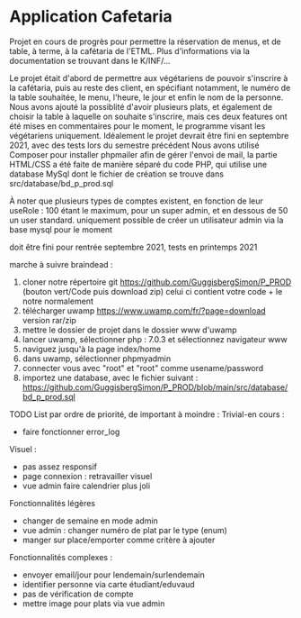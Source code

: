 # Application Cafetaria
Projet en cours de progrès pour permettre la réservation de menus, et de table, à terme, à la cafétaria de l'ETML. Plus d'informations via la documentation se trouvant dans le K/INF/...

Le projet était d'abord de permettre aux végétariens de pouvoir s'inscrire à la cafétaria, puis au reste des client, en spécifiant notamment, le numéro de la table souhaitée, le menu, l'heure, le jour et enfin le nom de la personne.
Nous avons ajouté la possiblité d'avoir plusieurs plats, et également de choisir la table à laquelle on souhaite s'inscrire, mais ces deux features ont été mises en commentaires pour le moment, le programme visant les végétariens uniquement.
Idéalement le projet devrait être fini en septembre 2021, avec des tests lors du semestre précédent
Nous avons utilisé Composer pour installer phpmailer afin de gérer l'envoi de mail, la partie HTML/CSS a été faite de manière séparé du code PHP, qui utilise une database MySql dont le fichier de création se trouve dans src/database/bd_p_prod.sql

À noter que plusieurs types de comptes existent, en fonction de leur useRole : 100 étant le maximum, pour un super admin, et en dessous de 50 un user standard. uniquement possible de créer un utilisateur admin via la base mysql pour le moment

doit être fini pour rentrée septembre 2021, tests en printemps 2021

marche à suivre braindead :
1. cloner notre répertoire git https://github.com/GuggisbergSimon/P_PROD (bouton vert/Code puis download zip) celui ci contient votre code + le notre normalement
2. télécharger uwamp https://www.uwamp.com/fr/?page=download version rar/zip
3. mettre le dossier de projet dans le dossier www d'uwamp
4. lancer uwamp, sélectionner php : 7.0.3 et sélectionnez navigateur www
5. naviguez jusqu'à la page index/home
6. dans uwamp, sélectionner phpmyadmin
7. connecter vous avec "root" et "root" comme usename/password
8. importez une database, avec le fichier suivant : https://github.com/GuggisbergSimon/P_PROD/blob/main/src/database/bd_p_prod.sql

TODO List par ordre de priorité, de important à moindre :
Trivial-en cours :
- faire fonctionner error_log

Visuel :
- pas assez responsif
- page connexion : retravailler visuel
- vue admin faire calendrier plus joli

Fonctionnalités légères
- changer de semaine en mode admin
- vue admin : changer numéro de plat par le type (enum)
- manger sur place/emporter comme critère à ajouter

Fonctionnalités complexes :
- envoyer email/jour pour lendemain/surlendemain
- identifier personne via carte étudiant/eduvaud
- pas de vérification de compte
- mettre image pour plats via vue admin
